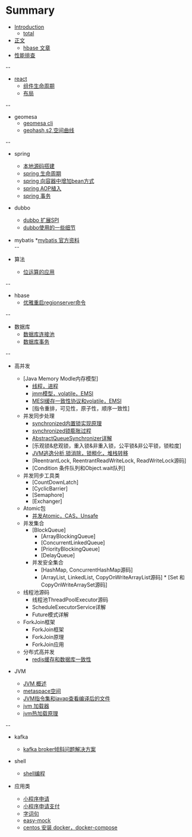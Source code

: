 # Summary

* [Introduction](README.md)
	* [total](total.md)
* [正文](part2/README.md)
    * [hbase 文章](part/hbase.md)
* [性能排查](performence.md)	
    
--

* [react](react/react-组件生命周期.md)
    * [组件生命周期](react/react-组件生命周期.md)
    * [布局](react/布局.md)
    
--  
* geomesa
	* [geomesa cli](geomesa/geomesa-cli.md)
	* [geohash,s2,空间曲线](geomesa/z2-s2.md)
	
--
* spring
	* [本地源码搭建](spring/spring-source.md) 
	* [spring 生命周期](spring/life-cycle.md)
	* [spring 向容器中增加bean方式](spring/spring-beans.md)
	* [spring AOP植入](spring/spring-aop.md)
	* [spring 事务](spring/spring-transaction.md)
* dubbo
	* [dubbo 扩展SPI](dubbo/dubbo-extension-spi.md)
	* [dubbo使用的一些细节](dubbo/dubbo-use.md)
	
* mybatis
	*[mybatis 官方资料](mybatis/mybatis-index.md)	
--
* 算法
	* [位运算的应用](algorithm/algorithm.md)

--
* hbase
	* [优雅重启regionserver命令](hbase/restart-regionserver.md)

-- 
* 数据库
	* [数据库连接池](db/db-connection-pool.md)
	* [数据库事务](db/db-transaction.md)

--

* 高并发
	* [Java Memory Modle内存模型]
		* [线程，进程](concurrent/java-thread.md)
		* [jmm模型，volatile，EMSI](concurrent/java-jmm-volatile.md)
		* [MESI缓存一致性协议和volatile，EMSI](concurrent/java-volatile.md)
		* [指令重排，可见性，原子性，顺序一致性]
	* 并发同步处理
		* [synchronized内置锁实现原理](concurrent/java-synchronized.md)  
		* [synchronized锁膨胀过程](concurrent/java-synchronized2.md) 
		* [AbstractQueueSynchronizer详解](concurrent/java-aqs.md)
		* [乐观锁&悲观锁，重入锁&非重入锁，公平锁&非公平锁，锁粒度]
		* [JVM逃逸分析,锁消除，锁粗化，堆栈转移](concurrent/escape-analysis.md)
		* [ReentrantLock, ReentrantReadWriteLock, ReadWriteLock源码]
		* [Condition 条件队列和Object.wait队列]
	* 并发同步工具类
		* [CountDownLatch] 
		* [CyclicBarrier]  
		* [Semaphore]
		* [Exchanger]
	* Atomic包
		* [并发Atomic，CAS，Unsafe](concurrent/java-unsafe.md)
	* 并发集合
		* [BlockQueue]
			* [ArrayBlockingQueue]
			* [ConcurrentLinkedQueue]
			* [PriorityBlockingQueue]
			* [DelayQueue]
		* 并发安全集合
			* [HashMap, ConcurrentHashMap源码]
			* [ArrayList, LinkedList, CopyOnWriteArrayList源码]			* [Set 和 CopyOnWriteArraySet源码]
	* 线程池源码
		* 线程池ThreadPoolExecutor源码
		* ScheduleExecutorService详解
		* Future模式详解
	* ForkJoin框架
		* ForkJoin框架
		* ForkJoin原理
		* ForkJoin应用	
	* 分布式高并发
		* [redis缓存和数据库一致性](concurrent/cache-consistent.md)
	
* JVM
	* [JVM 概述](jvm/jvm-struct.md)
	* [metaspace空间](jvm/jvm-metaspace.md)
	* [JVM指令集和javap查看编译后的文件](jvm/jvm-instruction.md)
	* [jvm 加载器](jvm/jvm-class-loader.md)
	* [jvm热加载原理](jvm/jvm-hot-reload.md)

	
--
* kafka
	* [kafka broker倾斜问题解决方案](kafka/kafka-skew.md)


* shell
	* [shell编程](shell/shell.md)
	
* 应用类
	* [小程序申请](app/xiaochengxu.md)
	* [小程序申请支付](app/xiaochengxu-pay.md)
	* [字词句](app/xiaochengxu-statement.md)
	* [easy-mock](app/easy-mock.md)
	* [centos 安装 docker，docker-compose](app/centos-docker.md)